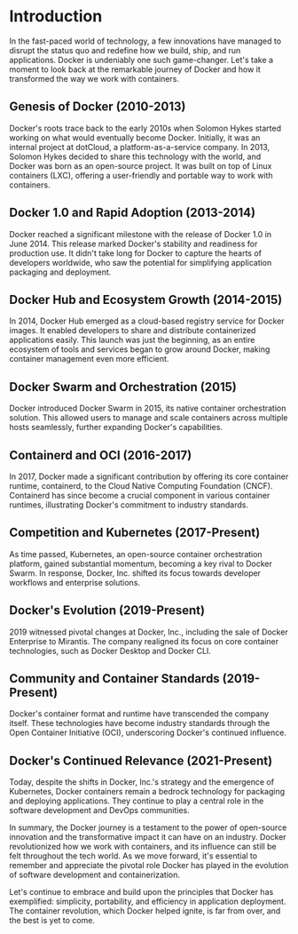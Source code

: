 # Introduction
In the fast-paced world of technology, a few innovations have managed to disrupt the status quo and redefine how we build, ship, and run applications. Docker is undeniably one such game-changer. Let's take a moment to look back at the remarkable journey of Docker and how it transformed the way we work with containers.

## Genesis of Docker (2010-2013)

Docker's roots trace back to the early 2010s when Solomon Hykes started working on what would eventually become Docker. Initially, it was an internal project at dotCloud, a platform-as-a-service company. In 2013, Solomon Hykes decided to share this technology with the world, and Docker was born as an open-source project. It was built on top of Linux containers (LXC), offering a user-friendly and portable way to work with containers.

## Docker 1.0 and Rapid Adoption (2013-2014)

Docker reached a significant milestone with the release of Docker 1.0 in June 2014. This release marked Docker's stability and readiness for production use. It didn't take long for Docker to capture the hearts of developers worldwide, who saw the potential for simplifying application packaging and deployment.

## Docker Hub and Ecosystem Growth (2014-2015)

In 2014, Docker Hub emerged as a cloud-based registry service for Docker images. It enabled developers to share and distribute containerized applications easily. This launch was just the beginning, as an entire ecosystem of tools and services began to grow around Docker, making container management even more efficient.

## Docker Swarm and Orchestration (2015)

Docker introduced Docker Swarm in 2015, its native container orchestration solution. This allowed users to manage and scale containers across multiple hosts seamlessly, further expanding Docker's capabilities.

## Containerd and OCI (2016-2017)

In 2017, Docker made a significant contribution by offering its core container runtime, containerd, to the Cloud Native Computing Foundation (CNCF). Containerd has since become a crucial component in various container runtimes, illustrating Docker's commitment to industry standards.

## Competition and Kubernetes (2017-Present)

As time passed, Kubernetes, an open-source container orchestration platform, gained substantial momentum, becoming a key rival to Docker Swarm. In response, Docker, Inc. shifted its focus towards developer workflows and enterprise solutions.

## Docker's Evolution (2019-Present)

2019 witnessed pivotal changes at Docker, Inc., including the sale of Docker Enterprise to Mirantis. The company realigned its focus on core container technologies, such as Docker Desktop and Docker CLI.

## Community and Container Standards (2019-Present)

Docker's container format and runtime have transcended the company itself. These technologies have become industry standards through the Open Container Initiative (OCI), underscoring Docker's continued influence.

## Docker's Continued Relevance (2021-Present)

Today, despite the shifts in Docker, Inc.'s strategy and the emergence of Kubernetes, Docker containers remain a bedrock technology for packaging and deploying applications. They continue to play a central role in the software development and DevOps communities.

In summary, the Docker journey is a testament to the power of open-source innovation and the transformative impact it can have on an industry. Docker revolutionized how we work with containers, and its influence can still be felt throughout the tech world. As we move forward, it's essential to remember and appreciate the pivotal role Docker has played in the evolution of software development and containerization.

Let's continue to embrace and build upon the principles that Docker has exemplified: simplicity, portability, and efficiency in application deployment. The container revolution, which Docker helped ignite, is far from over, and the best is yet to come.
